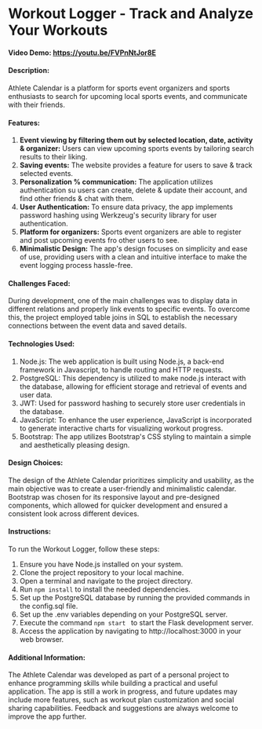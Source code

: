 # Workout Logger - Track and Analyze Your Workouts

#### Video Demo: https://youtu.be/FVPnNtJor8E


#### Description:

Athlete Calendar is a platform for sports event organizers and sports enthusiasts to search for upcoming local sports events, and communicate with their friends. 


#### Features:

1. **Event viewing by filtering them out by selected location, date, activity & organizer:**
Users can view upcoming sports events by tailoring search results to their liking.
2. **Saving events:** The website provides a feature for users to save & track selected events.
3. **Personalization % communication:** The application utilizes authentication su users can create, delete & update their account, and find other friends & chat with them.
4. **User Authentication:** To ensure data privacy, the app implements password hashing using Werkzeug's security library for user authentication.
5. **Platform for organizers:** Sports event organizers are able to register and post upcoming events fro other users to see.
5. **Minimalistic Design:** The app's design focuses on simplicity and ease of use, providing users with a clean and intuitive interface to make the event logging process hassle-free.

#### Challenges Faced:

During development, one of the main challenges was to display data in different relations and properly link events to specific events. To overcome this, the project employed table joins in SQL to establish the necessary connections between the event data and saved details.

#### Technologies Used:

1. Node.js: The web application is built using Node.js, a back-end framework in Javascript, to handle routing and HTTP requests.
2. PostgreSQL: This dependency is utilized to make node.js interact with the database, allowing for efficient storage and retrieval of events and user data.
3. JWT: Used for password hashing to securely store user credentials in the database.
4. JavaScript: To enhance the user experience, JavaScript is incorporated to generate interactive charts for visualizing workout progress.
5. Bootstrap: The app utilizes Bootstrap's CSS styling to maintain a simple and aesthetically pleasing design.


#### Design Choices:

The design of the Athlete Calendar prioritizes simplicity and usability, as the main objective was to create a user-friendly and minimalistic calendar. Bootstrap was chosen for its responsive layout and pre-designed components, which allowed for quicker development and ensured a consistent look across different devices.


#### Instructions:

To run the Workout Logger, follow these steps:  

1. Ensure you have Node.js installed on your system.
2. Clone the project repository to your local machine.
3. Open a terminal and navigate to the project directory.
4. Run `npm install` to install the needed dependencies.
5. Set up the PostgreSQL database by running the provided commands in the config.sql file.
6. Set up the .env variables depending on your PostgreSQL server.
7. Execute the command `npm start ` to start the Flask development server.
8. Access the application by navigating to http://localhost:3000 in your web browser.

#### Additional Information:

The Athlete Calendar was developed as part of a personal project to enhance programming skills while building a practical and useful application. The app is still a work in progress, and future updates may include more features, such as workout plan customization and social sharing capabilities. Feedback and suggestions are always welcome to improve the app further.

